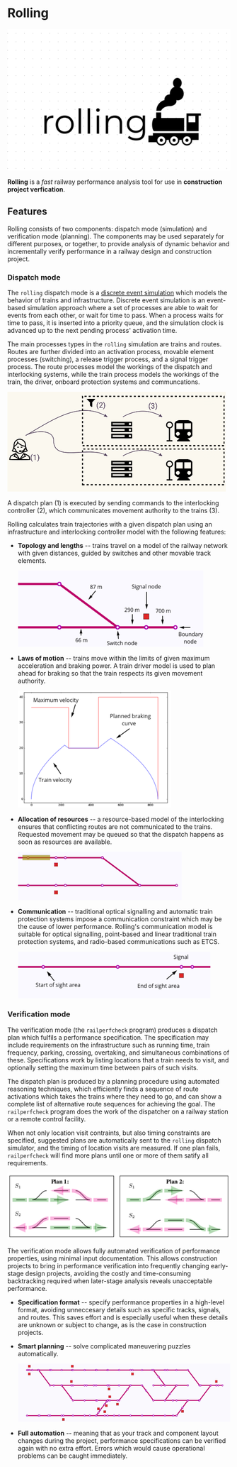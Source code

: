 # Rolling

![Rolling](rolling.png)

**Rolling** is a *fast* railway performance analysis tool for use in **construction project verfication**.


## Features

Rolling consists of two components: dispatch mode (simulation) and verification mode (planning). The components may be used separately for different purposes, or together, to provide analysis of dynamic behavior and incrementally verify performance in a railway design and construction project.

### Dispatch mode

The `rolling` dispatch mode is a [discrete event simulation](https://en.wikipedia.org/wiki/Discrete_event_simulation)
which models the behavior of trains and infrastructure.
Discrete event simulation is an event-based simulation approach where
a set of processes are able to wait for events from each other, or wait for time to pass.
When a process waits for time to pass, it is inserted into a priority queue, and the
simulation clock is advanced up to the next pending process' activation time.

The main processes types in the `rolling` simulation are trains and routes. 
Routes are further divided into an activation process, movable element processes (switching),
a release trigger process, and a signal trigger process.
The route processes model the workings of the dispatch and interlocking systems, while
the train process models the workings of the train, the driver, onboard protection systems 
and communcations.

![Dispatch mode](dispatch.png)

A dispatch plan (1) is executed by sending commands to the interlocking controller (2), which communicates movement authority to the trains (3).

Rolling calculates train trajectories with a given dispatch plan using an infrastructure and interlocking controller model with the following features:

* **Topology and lengths** -- trains travel on a model of the railway network with given distances, guided by switches and other movable track elements.

  ![Infrastructure model](medium_infrastructuremodel.png)
* **Laws of motion** -- trains move within the limits of given maximum acceleration and braking power. A train driver model is used to plan ahead for braking so that the train respects its given movement authority.

  ![Velocity profile](medium_velocityplotannotated.png)
* **Allocation of resources** -- a resource-based model of the interlocking ensures that conflicting routes are not communicated to the trains. Requested movement may be queued so that the dispatch happens as soon as resources are available.

  ![Allocation of resources](queueing_small.gif)
* **Communication** -- traditional optical signalling and automatic train protection systems impose a communication constraint which may be the cause of lower performance. Rolling's communication model is suitable for optical signalling, point-based and linear traditional train protection systems, and radio-based communications such as ETCS.

  ![Communication](medium_communication.png)

### Verification mode

The verification mode (the `railperfcheck` program) 
produces a dispatch plan which fulfils 
a performance specification. The specification may include 
requirements on the infrastructure such as running time, 
train frequency,
parking, crossing, overtaking, and simultaneous combinations of these.
Specifications work by listing locations that a train needs to visit, 
and optionally setting the maximum time between pairs of such visits.

The dispatch plan is produced by a planning procedure using 
automated reasoning techniques, which efficiently finds a
sequence of route activations which takes the trains where they
need to go, and can show a complete list of alternative 
route sequences for achieving the goal.
 The `railperfcheck` program does the work of the dispatcher
on a railway station or a remote control facility.

When not only location visit contraints, but also 
timing constraints are specified,
suggested plans are automatically sent to the `rolling` dispatch 
simulator, and the timing of location visits are measured.
If one plan fails, `railperfcheck` will find more plans until 
one or more of them satify all requirements.

![Automated planning](altplans.png)

The verification mode allows fully automated verification
of performance properties, using minimal input documentation.
This allows construction projects to 
bring in performance verification into
frequently changing early-stage design projects, avoiding the
costly and time-consuming backtracking required when later-stage
analysis reveals unacceptable performance.



* **Specification format** -- specify performance properties in a high-level format, avoiding unneccesary details such as specific tracks, signals, and routes. This saves effort and is especially useful when these details are unknown or subject to change, as is the case in construction projects.
* **Smart planning** -- solve complicated maneuvering puzzles automatically.

  ![Smart planning](eidsvoll5plan.gif)
* **Full automation** -- meaning that as your track and component layout changes during the project, performance specifications can be verified again with no extra effort. Errors which would cause operational problems can be caught immediately.


